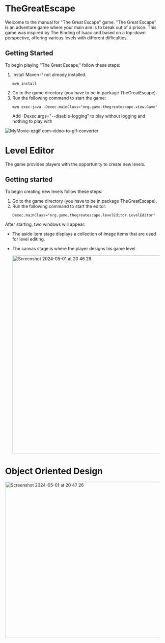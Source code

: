 # TheGreatEscape

Welcome to the manual for "The Great Escape" game. "The Great Escape" is an
adventure game where your main aim is to break out of a prison. This game was inspired by
The Binding of Isaac and based on a top-down perspective, offering various levels
with different difficulties.
## Getting Started
To begin playing "The Great Escape," follow these steps:
1. Install Maven if not already installed.
   ```
   mvn install
   ```
3. Go to the game directory (you have to be in package TheGreatEscape).
4. Run the following command to start the game:
   ```
   mvn exec:java -Dexec.mainClass="org.game.thegreatescape.view.Game"
   ```
   Add -Dexec.args="--disable-logging" to play without logging and nothing to play with



![MyMovie-ezgif com-video-to-gif-converter](https://github.com/ofgot/TheGreatEscape/assets/113288163/c7d25b53-4276-41f8-bf62-4e15c3d98e0d)

# Level Editor

The game provides players with the opportunity to create new levels.
## Getting started
To begin creating new levels follow these steps:
1. Go to the game directory (you have to be in package TheGreatEscape).
2. Run the following command to start the editor:
   ```
   Dexec.mainClass="org.game.thegreatescape.levelEditor.LevelEditor"
   ```
After starting, two windows will appear: 
* The aside item stage displays a collection of image items that are used for level editing.
* The canvas stage is where the player designs his game level.

  <img width="647" alt="Screenshot 2024-05-01 at 20 46 28" src="https://github.com/ofgot/TheGreatEscape/assets/113288163/d2a7a9a6-0084-40f7-baf0-bbe35adaab99">

# Object Oriented Design
<img width="509" alt="Screenshot 2024-05-01 at 20 47 26" src="https://github.com/ofgot/TheGreatEscape/assets/113288163/d0fb8215-b3e6-4725-b46d-04a3e8942e89">


